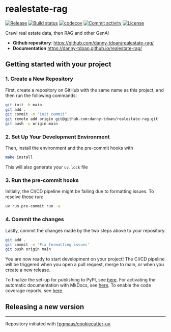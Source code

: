 # realestate-rag

[![Release](https://img.shields.io/github/v/release/danny-tdoan/realestate-rag)](https://img.shields.io/github/v/release/danny-tdoan/realestate-rag)
[![Build status](https://img.shields.io/github/actions/workflow/status/danny-tdoan/realestate-rag/main.yml?branch=main)](https://github.com/danny-tdoan/realestate-rag/actions/workflows/main.yml?query=branch%3Amain)
[![codecov](https://codecov.io/gh/danny-tdoan/realestate-rag/branch/main/graph/badge.svg)](https://codecov.io/gh/danny-tdoan/realestate-rag)
[![Commit activity](https://img.shields.io/github/commit-activity/m/danny-tdoan/realestate-rag)](https://img.shields.io/github/commit-activity/m/danny-tdoan/realestate-rag)
[![License](https://img.shields.io/github/license/danny-tdoan/realestate-rag)](https://img.shields.io/github/license/danny-tdoan/realestate-rag)

Crawl real estate data, then RAG and other GenAI

- **Github repository**: <https://github.com/danny-tdoan/realestate-rag/>
- **Documentation** <https://danny-tdoan.github.io/realestate-rag/>

## Getting started with your project

### 1. Create a New Repository

First, create a repository on GitHub with the same name as this project, and then run the following commands:

```bash
git init -b main
git add .
git commit -m "init commit"
git remote add origin git@github.com:danny-tdoan/realestate-rag.git
git push -u origin main
```

### 2. Set Up Your Development Environment

Then, install the environment and the pre-commit hooks with

```bash
make install
```

This will also generate your `uv.lock` file

### 3. Run the pre-commit hooks

Initially, the CI/CD pipeline might be failing due to formatting issues. To resolve those run:

```bash
uv run pre-commit run -a
```

### 4. Commit the changes

Lastly, commit the changes made by the two steps above to your repository.

```bash
git add .
git commit -m 'Fix formatting issues'
git push origin main
```

You are now ready to start development on your project!
The CI/CD pipeline will be triggered when you open a pull request, merge to main, or when you create a new release.

To finalize the set-up for publishing to PyPI, see [here](https://fpgmaas.github.io/cookiecutter-uv/features/publishing/#set-up-for-pypi).
For activating the automatic documentation with MkDocs, see [here](https://fpgmaas.github.io/cookiecutter-uv/features/mkdocs/#enabling-the-documentation-on-github).
To enable the code coverage reports, see [here](https://fpgmaas.github.io/cookiecutter-uv/features/codecov/).

## Releasing a new version



---

Repository initiated with [fpgmaas/cookiecutter-uv](https://github.com/fpgmaas/cookiecutter-uv).
